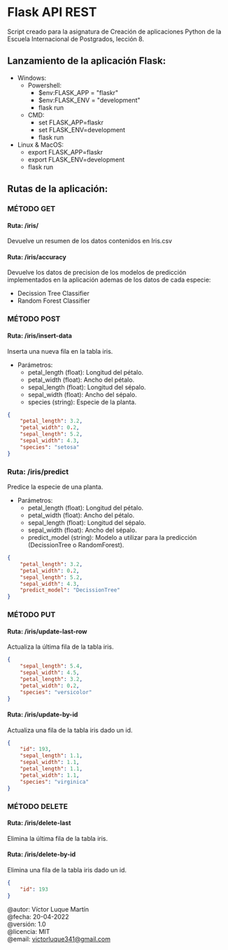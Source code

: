 # Flask API REST
Script creado para la asignatura de Creación de aplicaciones Python de la Escuela Internacional de Postgrados, lección 8.

## Lanzamiento de la aplicación Flask: 
- Windows:
    - Powershell:
        - $env:FLASK_APP = "flaskr"
        - $env:FLASK_ENV = "development"
        - flask run
    - CMD:
        - set FLASK_APP=flaskr
        - set FLASK_ENV=development
        - flask run
- Linux & MacOS:
    - export FLASK_APP=flaskr
    - export FLASK_ENV=development
    - flask run

## Rutas de la aplicación:

### MÉTODO GET
#### Ruta: /iris/
Devuelve un resumen de los datos contenidos en Iris.csv

#### Ruta: /iris/accuracy
Devuelve los datos de precision de los modelos de predicción implementados en la aplicación ademas de los datos de cada especie:
- Decission Tree Classifier 
- Random Forest Classifier

### MÉTODO POST
#### Ruta: /iris/insert-data
Inserta una nueva fila en la tabla iris.
- Parámetros:
    - petal_length (float): Longitud del pétalo.
    - petal_width (float): Ancho del pétalo.
    - sepal_length (float): Longitud del sépalo.
    - sepal_width (float): Ancho del sépalo.
    - species (string): Especie de la planta. 
```json
{
    "petal_length": 3.2, 
    "petal_width": 0.2, 
    "sepal_length": 5.2, 
    "sepal_width": 4.3, 
    "species": "setosa"
}
```

### Ruta: /iris/predict
Predice la especie de una planta.
- Parámetros:
    - petal_length (float): Longitud del pétalo.
    - petal_width (float): Ancho del pétalo.
    - sepal_length (float): Longitud del sépalo.
    - sepal_width (float): Ancho del sépalo.
    - predict_model (string): Modelo a utilizar para la predicción (DecissionTree o RandomForest).
```json
{
    "petal_length": 3.2, 
    "petal_width": 0.2, 
    "sepal_length": 5.2, 
    "sepal_width": 4.3, 
    "predict_model": "DecissionTree"
}
```
### MÉTODO PUT
#### Ruta: /iris/update-last-row
Actualiza la última fila de la tabla iris.
```json
{
    "sepal_length": 5.4, 
    "sepal_width": 4.5, 
    "petal_length": 3.2, 
    "petal_width": 0.2, 
    "species": "versicolor"
}
```

#### Ruta: /iris/update-by-id
Actualiza una fila de la tabla iris dado un id.
```json
{
    "id": 193, 
    "sepal_length": 1.1, 
    "sepal_width": 1.1, 
    "petal_length": 1.1, 
    "petal_width": 1.1, 
    "species": "virginica"
}
```
### MÉTODO DELETE
#### Ruta: /iris/delete-last
Elimina la última fila de la tabla iris.

#### Ruta: /iris/delete-by-id
Elimina una fila de la tabla iris dado un id.
```json
{
    "id": 193
}
```

@autor: Víctor Luque Martín<br>
@fecha: 20-04-2022<br>
@versión: 1.0<br>
@licencia: MIT<br>
@email: victorluque341@gmail.com
